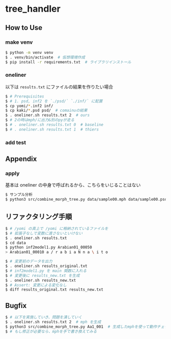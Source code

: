 # tree_handler


## How to Use

### make venv


```sh
$ python -m venv venv 
$ . venv/bin/activate  # 仮想環境作成
$ pip install -r requirements.txt  # ライブラリインストール
```

### oneliner

以下は `results.txt` にファイルの結果を作りたい場合

```sh
$ # Prerequisites
$ # 1. psd, inf2 を `./psd/` `./inf/` に配置
$ cp yomi/*.inf2 inf/
$ cp kaki/*.psd psd/  # comainuの結果
$ . oneliner.sh results.txt 2  # ours
$ # 2の時はmph/に出力&別のpyが走る
$ # . oneliner.sh results.txt 0  # baseline
$ # . oneliner.sh results.txt 1  # thiers
```

### add test

## Appendix

### apply

基本は oneliner の中身で呼ばれるから、こちらをいじることはない

```sh
$ サンプル分析
$ python3 src/combine_morph_tree.py data/sample00.mph data/sample00.psd
```

## リファクタリング手順

```sh
$ # /yomi の真上で /yomi に格納されているファイルを
$ # 拡張子なしで変数に渡さないといけない
$ . oneliner.sh results.txt
$ cd data
$ python inf2model1.py Arabian01_00050
> Arabian01_00010 a / r a b i a N n a \ i t o
```


```sh
$ # 変更前のデータを出力
$ . oneliner.sh results_original.txt
$ # inf2model1.py を main 関数に入れる
$ # 変更後に results_new.txt を生成
$ . oneliner.sh results_new.txt
$ # Assert: 変更による変化なし
$ diff results_original.txt results_new.txt 
```

## Bugfix

```sh
$ # 以下を実施していき、問題を潰していく
$ . oneliner.sh results.txt 2  # mph を生成
$ python3 src/combine_morph_tree.py Aa1_001  # 生成したmphを使って動作チェック
$ # もし修正が必要なら、mphを手で書き換えてみる
```

